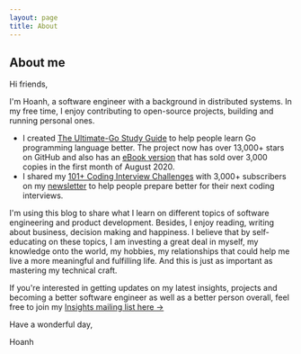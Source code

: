 ```yaml
---
layout: page
title: About
---
```


## About me

Hi friends,

I'm Hoanh, a software engineer with a background in distributed systems. In my
free time, I enjoy contributing to open-source projects, building and running personal ones.
- I created [The Ultimate-Go Study Guide](https://github.com/hoanhan101/ultimate-go) to help
people learn Go programming language better. The project now has over 13,000+ stars on GitHub
and also has an [eBook version](https://gumroad.com/l/bpUYF) that has sold over 3,000 copies
in the first month of August 2020.
- I shared my [101+ Coding Interview Challenges](https://github.com/hoanhan101/algo) with 3,000+
subscribers on my [newsletter](https://mailchi.mp/579f9d6927dd/hoanhanco) to help people prepare
better for their next coding interviews.

I'm using this blog to share what I learn on different topics of software engineering and
product development. Besides, I enjoy reading, writing about business, decision making
and happiness. I believe that by self-educating on these topics, I am investing
a great deal in myself, my knowledge onto the world, my hobbies, my relationships
that could help me live a more meaningful and fulfilling life. And this is just
as important as mastering my technical craft.

If you're interested in getting updates on my latest insights, projects and
becoming a better software engineer as well as a better person overall, feel
free to join my [Insights mailing list here →](https://mailchi.mp/579f9d6927dd/hoanhanco)

Have a wonderful day,

Hoanh
